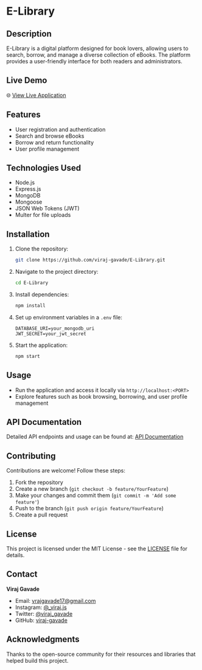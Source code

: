 # E-Library

## Description
E-Library is a digital platform designed for book lovers, allowing users to search, borrow, and manage a diverse collection of eBooks. The platform provides a user-friendly interface for both readers and administrators.

## Live Demo
🌐 [View Live Application](https://elibrary-89ecpy5h.b4a.run/home)

## Features
- User registration and authentication
- Search and browse eBooks
- Borrow and return functionality
- User profile management

## Technologies Used
- Node.js
- Express.js
- MongoDB
- Mongoose
- JSON Web Tokens (JWT)
- Multer for file uploads

## Installation

1. Clone the repository:
   ```bash
   git clone https://github.com/viraj-gavade/E-Library.git
   ```

2. Navigate to the project directory:
   ```bash
   cd E-Library
   ```

3. Install dependencies:
   ```bash
   npm install
   ```

4. Set up environment variables in a `.env` file:
   ```
   DATABASE_URI=your_mongodb_uri
   JWT_SECRET=your_jwt_secret
   ```

5. Start the application:
   ```bash
   npm start
   ```

## Usage
- Run the application and access it locally via `http://localhost:<PORT>`
- Explore features such as book browsing, borrowing, and user profile management

## API Documentation
Detailed API endpoints and usage can be found at: [API Documentation](https://elibrary-89ecpy5h.b4a.run/api-docs)

## Contributing
Contributions are welcome! Follow these steps:

1. Fork the repository
2. Create a new branch (`git checkout -b feature/YourFeature`)
3. Make your changes and commit them (`git commit -m 'Add some feature'`)
4. Push to the branch (`git push origin feature/YourFeature`)
5. Create a pull request

## License
This project is licensed under the MIT License - see the [LICENSE](LICENSE) file for details.

## Contact
**Viraj Gavade**
- Email: [vrajgavade17@gmail.com](mailto:vrajgavade17@gmail.com)
- Instagram: [@_viraj.js](https://www.instagram.com/_viraj.js/)
- Twitter: [@viraj_gavade](https://x.com/viraj_gavade)
- GitHub: [viraj-gavade](https://github.com/viraj-gavade)

## Acknowledgments
Thanks to the open-source community for their resources and libraries that helped build this project.
